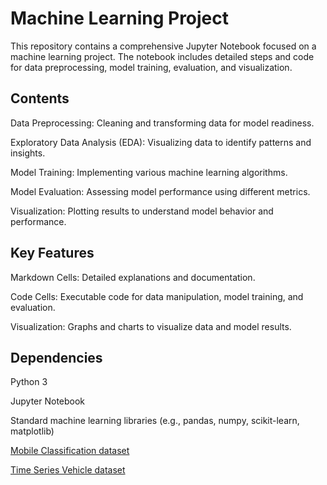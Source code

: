# Machine Learning Project

This repository contains a comprehensive Jupyter Notebook focused on a machine learning project. The notebook includes detailed steps and code for data preprocessing, model training, evaluation, and visualization.

## Contents

Data Preprocessing: Cleaning and transforming data for model readiness.

Exploratory Data Analysis (EDA): Visualizing data to identify patterns and insights.

Model Training: Implementing various machine learning algorithms.

Model Evaluation: Assessing model performance using different metrics.

Visualization: Plotting results to understand model behavior and performance.

## Key Features
Markdown Cells: Detailed explanations and documentation.

Code Cells: Executable code for data manipulation, model training, and evaluation.

Visualization: Graphs and charts to visualize data and model results.

## Dependencies
Python 3

Jupyter Notebook

Standard machine learning libraries (e.g., pandas, numpy, scikit-learn, matplotlib)

[Mobile Classification dataset](https://www.kaggle.com/datasets/iabhishekofficial/mobile-price-classification?select=train.csv)

[Time Series Vehicle dataset](https://www.kaggle.com/datasets/ddosad/vehicle-accidents)
